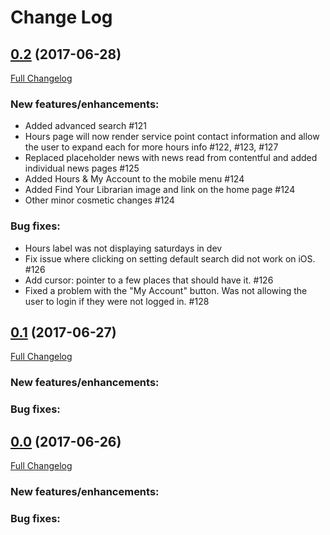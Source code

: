 # Change Log

## [0.2](https://github.com/ndlib/usurper/tree/v0.2.0) (2017-06-28)
[Full Changelog](https://github.com/ndlib/usurper/compare/v0.1.0...v0.2.0)

### New features/enhancements:
- Added advanced search #121
- Hours page will now render service point contact information and allow the user to expand each for more hours info #122, #123, #127
- Replaced placeholder news with news read from contentful and added individual news pages #125
- Added Hours & My Account to the mobile menu #124
- Added Find Your Librarian image and link on the home page #124
- Other minor cosmetic changes #124

### Bug fixes:
- Hours label was not displaying saturdays in dev
- Fix issue where clicking on setting default search did not work on
iOS. #126
- Add cursor: pointer to a few places that should have it. #126
- Fixed a problem with the "My Account" button. Was not allowing the user to login if they were not logged in. #128

## [0.1](https://github.com/ndlib/usurper/tree/v0.1.0) (2017-06-27)
[Full Changelog](https://github.com/ndlib/usurper/compare/v0.0.0...v0.1.0)

### New features/enhancements:


### Bug fixes:



## [0.0](https://github.com/ndlib/usurper/tree/v0.0.0) (2017-06-26)
[Full Changelog](https://github.com/ndlib/usurper/compare/ecc77f4fe48fb2de13cc797831ea04c60664441f...v0.0.0)

### New features/enhancements:


### Bug fixes: ###

